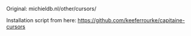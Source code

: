 Original: michieldb.nl/other/cursors/

Installation script from here: https://github.com/keeferrourke/capitaine-cursors
